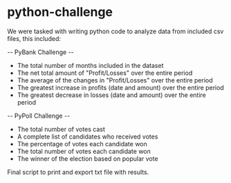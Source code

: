 # python-challenge

We were tasked with writing python code to analyze data from included csv files, this included:
  
  
-- PyBank Challenge --
- The total number of months included in the dataset
- The net total amount of "Profit/Losses" over the entire period
- The average of the changes in "Profit/Losses" over the entire period
- The greatest increase in profits (date and amount) over the entire period
- The greatest decrease in losses (date and amount) over the entire period


-- PyPoll Challenge --
- The total number of votes cast
- A complete list of candidates who received votes
- The percentage of votes each candidate won
- The total number of votes each candidate won
- The winner of the election based on popular vote


Final script to print and export txt file with results.

